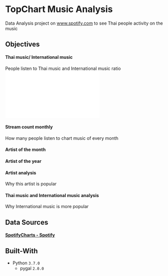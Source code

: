 # TopChart Music Analysis
Data Analysis project on www.spotify.com to see Thai people activity on the music

## Objectives
#### Thai music/ International music
People listen to Thai music and International music ratio
![Alt text](./visualize/code_svg/pygal_pie_thai_national_ratio.py)
#### Stream count monthly
How many people listen to chart music of every month

#### Artist of the month
#### Artist of the year

#### Artist analysis
Why this artist is popular

#### Thai music and International music analysis
Why International music is more popular


## Data Sources
#### [SpotifyCharts - Spotify](https://spotifycharts.com/regional/th/weekly/latest)


## Built-With
* Python `3.7.0`
    * pygal `2.0.0`